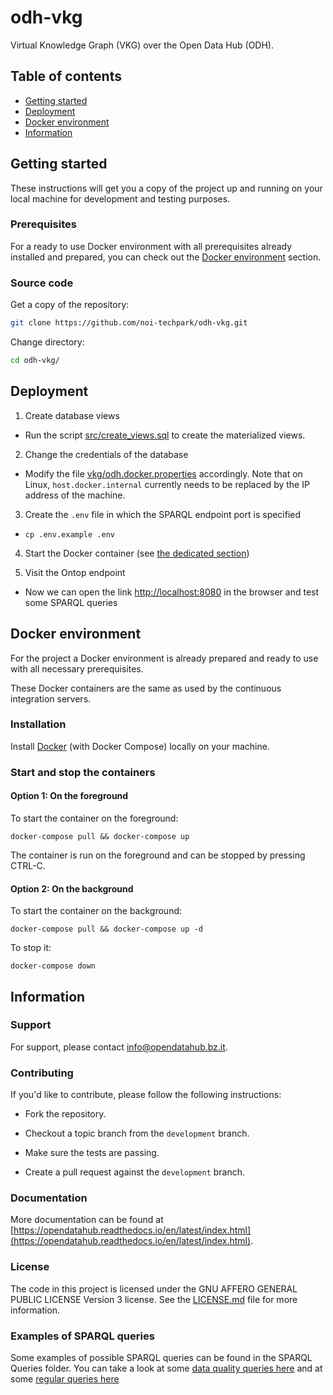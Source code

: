 # odh-vkg

Virtual Knowledge Graph (VKG) over the Open Data Hub (ODH).

## Table of contents

- [Getting started](#getting-started)
- [Deployment](#deployment)
- [Docker environment](#docker-environment)
- [Information](#information)

## Getting started

These instructions will get you a copy of the project up and running
on your local machine for development and testing purposes.

### Prerequisites

For a ready to use Docker environment with all prerequisites already installed and prepared, you can check out the [Docker environment](#docker-environment) section.

### Source code

Get a copy of the repository:

```bash
git clone https://github.com/noi-techpark/odh-vkg.git
```

Change directory:

```bash
cd odh-vkg/
```

## Deployment

1. Create database views

* Run the script [src/create_views.sql](src/create_views.sql) to create the materialized views. 

2. Change the credentials of the database

* Modify the file [vkg/odh.docker.properties](vkg/odh.docker.properties) accordingly. Note that on Linux, `host.docker.internal` currently needs to be replaced by the IP address of the machine.

3. Create the `.env` file in which the SPARQL endpoint port is specified

* `cp .env.example .env`

4. Start the Docker container (see [the dedicated section](#Start-and-stop-the-containers))

5. Visit the Ontop endpoint

* Now we can open the link <http://localhost:8080> in the browser and test some SPARQL queries

## Docker environment

For the project a Docker environment is already prepared and ready to use with all necessary prerequisites.

These Docker containers are the same as used by the continuous integration servers.

### Installation

Install [Docker](https://docs.docker.com/install/) (with Docker Compose) locally on your machine.

### Start and stop the containers

#### Option 1: On the foreground

To start the container on the foreground:
```
docker-compose pull && docker-compose up
```
The container is run on the foreground and can be stopped by pressing CTRL-C.

#### Option 2: On the background

To start the container on the background:
```
docker-compose pull && docker-compose up -d
```

To stop it:
```
docker-compose down
```


## Information

### Support

For support, please contact [info@opendatahub.bz.it](mailto:info@opendatahub.bz.it).

### Contributing

If you'd like to contribute, please follow the following instructions:

- Fork the repository.

- Checkout a topic branch from the `development` branch.

- Make sure the tests are passing.

- Create a pull request against the `development` branch.

### Documentation

More documentation can be found at [https://opendatahub.readthedocs.io/en/latest/index.html](https://opendatahub.readthedocs.io/en/latest/index.html).

### License

The code in this project is licensed under the GNU AFFERO GENERAL PUBLIC LICENSE Version 3 license. See the [LICENSE.md](LICENSE.md) file for more information.

### Examples of SPARQL queries

Some examples of possible SPARQL queries can be found in the SPARQL Queries folder. You can take a look at some [data quality queries here](sparql_queries/dataquality.md) and at some [regular queries here](sparql_queries/regular.md)

